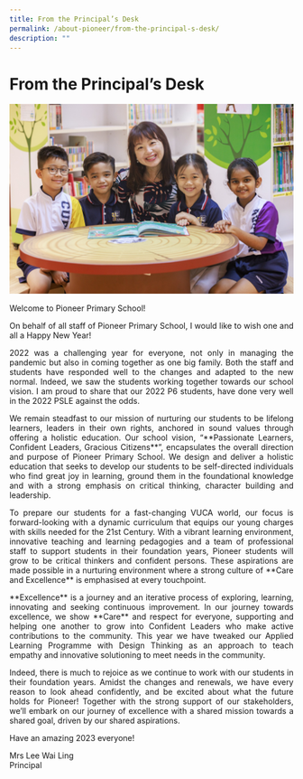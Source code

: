 ```yaml
---
title: From the Principal’s Desk
permalink: /about-pioneer/from-the-principal-s-desk/
description: ""
---
```

# From the Principal’s Desk


![](/images/PPS2021%20Photoshoot%2026%20of%2031.jpg)

Welcome to Pioneer Primary School! 

<P align="justify">On behalf of all staff of Pioneer Primary School, I would like to wish one and all a Happy New Year!</P>

<P align="justify">2022 was a challenging year for everyone, not only in managing the pandemic but also in coming together as one big family. Both the staff and students have responded well to the changes and adapted to the new normal. Indeed, we saw the students working together towards our school vision. I am proud to share that our 2022 P6 students, have done very well in the 2022 PSLE against the odds.</P>

<P align="justify">We remain steadfast to our mission of nurturing our students to be lifelong learners, leaders in their own rights, anchored in sound values through offering a holistic education. Our school vision, “**Passionate Learners, Confident Leaders, Gracious Citizens**”, encapsulates the overall direction and purpose of Pioneer Primary School. We design and deliver a holistic education that seeks to develop our students to be self-directed individuals who find great joy in learning, ground them in the foundational knowledge and with a strong emphasis on critical thinking, character building and leadership. </P>

<P align="justify">To prepare our students for a fast-changing VUCA world, our focus is forward-looking with a dynamic curriculum that equips our young charges with skills needed for the 21st Century. With a vibrant learning environment, innovative teaching and learning pedagogies and a team of professional staff to support students in their foundation years, Pioneer students will grow to be critical thinkers and confident persons. These aspirations are made possible in a nurturing environment where a strong culture of **Care and Excellence** is emphasised at every touchpoint.</P>

<P align="justify">**Excellence** is a journey and an iterative process of exploring, learning, innovating and seeking continuous improvement. In our journey towards excellence, we show **Care** and respect for everyone, supporting and helping one another to grow into Confident Leaders who make active contributions to the community. This year we have tweaked our Applied Learning Programme with Design Thinking as an approach to teach empathy and innovative solutioning to meet needs in the community.</P>

<P align="justify">Indeed, there is much to rejoice as we continue to work with our students in their foundation years. Amidst the changes and renewals, we have every reason to look ahead confidently, and be excited about what the future holds for Pioneer! Together with the strong support of our stakeholders, we’ll embark on our journey of excellence with a shared mission towards a shared goal, driven by our shared aspirations.</P>

Have an amazing 2023 everyone!

Mrs Lee Wai Ling <br>
Principal